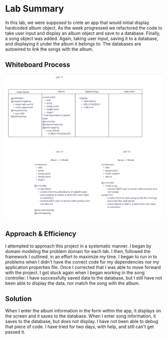 # Lab Summary
In this lab, we were supposed to crete an app that would initial display hardcoded album object. As the week progressed we refactored the code to take user input and display an album object and save to a database. Finally, a song object was added. Again, taking user input, saving it to a database, and displaying it under the album it belongs to. The databases are autowired to link the songs with the album.

## Whiteboard Process
![Songr App](wk3.png)

## Approach & Efficiency
I attempted to approach this project in a systematic manner. I began by domain modeling the problem domain for each lab. I then, followed the framework I outlined, in an effort to maximize my time. I began to run in to problems when I didn't have the correct code for my dependencies nor my application properties file. Once I corrected that I was able to move forward with the project. I got stuck again when I began working in the song controller. I have successfully saved data to the database, but I still have not been able to display the data, nor match the song with the album.
## Solution
When I enter the album information in the form within the app, it displays on the screen and it saves to the database. When I enter song information, it saves to the database, but does not display. I have not been able to debug that piece of code.  I have tried for two days, with help, and still can't get passed it.
